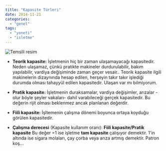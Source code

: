 ```yaml
---
title: "Kapasite Türleri"
date: 2014-11-21
categories: 
  - "genel"
tags: 
  - "yoneti"
  - "isletme"
---
```


![Temsili resim](/images/manufacturing.jpg)

- **Teorik kapasite:** İşletmenin hiç bir zaman ulaşamayacağı kapasitedir. Neden ulaşamaz, çünkü pratikte makineler durdurulabilir, bakım yapılabilir, vardiya değişiminde zaman geçer vesair.. Teorik kapasite ilgili makinelerin dizaynında hesap edilen, herşeyin takır takır işlediği durumda olması tahayyül edilen kapasitedir. Ulaşan var mı bilmiyorum.
- **Pratik kapasite:** İşletmenin duraksamalar, vardiya değişimler, arızalar -olur böyle şeyler vakaları- dahil varabileceği gerçek kapasitedir. Bu değerin rijit olması beklenmez ancak planlanan değerdir.
- **Fiili kapasite:** İşltemenin çalışma dönemi boyunca ortaya koyduğu görülen kapasitedir.
    
- **Çalışma derecesi** (Kapasite kullanım oranı): **Fiili kapasite/Pratik kapasite** Bu değer =1 ise işletme **tam kapasite** çalışıyor demektir. 1'in altında ise sigara molaları, çay çorba veya arıza artmış demektir. Patron koş…
